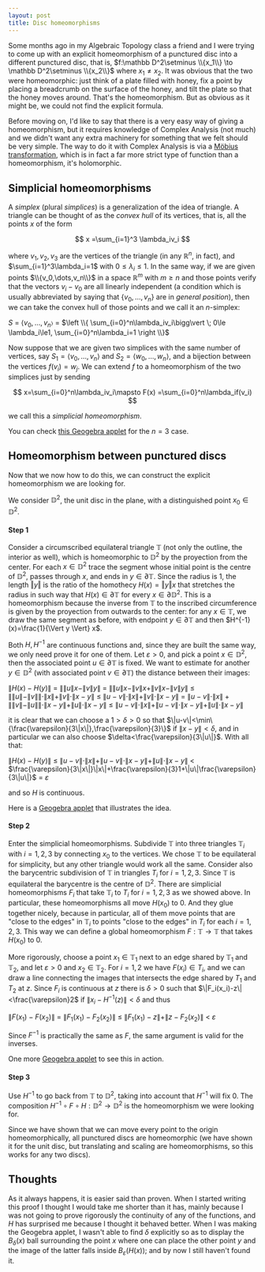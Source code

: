 ```yaml
---
layout: post
title: Disc homeomorphisms
---
```


Some months ago in my Algebraic Topology class a friend and I were trying to come up with an explicit homeomorphism of a punctured disc into a different punctured disc, that is, $f:\mathbb D^2\setminus \\{x_1\\} \to \mathbb D^2\setminus \\{x_2\\}$ where $x_1\neq x_2$. It was obvious that the two were homeomorphic: just think of a plate filled with honey, fix a point by placing a breadcrumb on the surface of the honey, and tilt the plate so that the honey moves around. That's the homeomorphism. But as obvious as it might be, we could not find the explicit formula.

Before moving on, I'd like to say that there is a very easy way of giving a homeomorphism, but it requires knowledge of Complex Analysis (not much) and we didn't want any extra machinery for something that we felt should be very simple. The way to do it with Complex Analysis is via a [Möbius transformation](https://en.wikipedia.org/wiki/Möbius_transformation), which is in fact a far more strict type of function than a homeomorphism, it's holomorphic.

## Simplicial homeomorphisms

A *simplex* (plural *simplices*) is a generalization of the idea of triangle. A triangle can be thought of as the *convex hull* of its vertices, that is, all the points $x$ of the form


$$
x =\sum_{i=1}^3 \lambda_iv_i
$$

where $v_1,v_2,v_3$ are the vertices of the triangle (in any $\mathbb R^n$, in fact), and $\sum_{i=1}^3\lambda_i=1$ with $0 \le \lambda_i \le 1$. In the same way, if we are given points $\\{v_0,\dots,v_n\\}$ in a space $\mathbb R^m$ with $m\ge n$ and those points verify that the vectors $v_i-v_0$ are all linearly independent (a condition which is usually abbreviated by saying that $\{v_0,\dots,v_n\}$ are in *general position*), then we can take the convex hull of those points and we call it an $n$-simplex:

$S$  $=$ $\langle v_0,\dots,v_n\mathbb \rangle$ $=$ $\left \\{ \sum_{i=0}^n\lambda_iv_i\bigg\vert \; 0\le \lambda_i\le1, \sum_{i=0}^n\lambda_i=1 \right \\}$


Now suppose that we are given two simplices with the same number of vertices, say $S_1= \langle v_0,\dots,v_n\rangle$ and $S_2= \langle w_0,\dots,w_n\rangle$, and a bijection between the vertices $f(v_i)=w_j$. We can extend $f$ to a homeomorphism of the two simplices just by sending


$$
x=\sum_{i=0}^n\lambda_iv_i\mapsto F(x) =\sum_{i=0}^n\lambda_if(v_i)
$$


we call this a *simplicial homeomorphism*.

You can check [this Geogebra applet](https://www.geogebra.org/calculator/j29tj6a9) for the $n=3$ case.

## Homeomorphism between punctured discs

Now that we now how to do this, we can construct the explicit homeomorphism we are looking for.

We consider $\mathbb D^2$, the unit disc in the plane, with a distinguished point $x_0\in \mathbb D^2$.

#### Step 1

Consider a circumscribed equilateral triangle $\mathbb T$ (not only the outline, the interior as well), which is homeomorphic to $\mathbb D^2$ by the proyection from the center. For each $x\in \mathbb D^2$ trace the segment whose initial point is the centre of $\mathbb D^2$, passes through $x$, and ends in $y\in\partial \mathbb T$. Since the radius is $1$, the length $\Vert y \Vert$ is the ratio of the homothecy $H(x) = \Vert y\Vert x$ that stretches the radius in such way that $H(x)\in\partial\mathbb T$ for every $x\in\partial\mathbb D^2$. This is a homeomorphism because the inverse from $\mathbb T$ to the inscribed circumference is given by the proyection from outwards to the center: for any $x\in \mathbb T$, we draw the same segment as before, with endpoint $y\in \partial \mathbb T$ and then $H^{-1}(x)=\frac{1}{\Vert y \Vert} x$.

Both $H, H^{-1}$ are continuous functions and, since they are built the same way, we only need prove it for one of them. Let $\varepsilon>0$, and pick a point $x\in \mathbb D^2$, then the associated point $u\in\partial \mathbb T$ is fixed. We want to estimate for another $y\in \mathbb D^2$ (with associated point $v\in\partial\mathbb T$) the distance between their images:

$\| H(x)-H(y)\|$ $=$ $\big\| \| u\| x-\| v\| y\big\|$ $=$ $\bigg\|\| u \| x- \| v \| x + \| v \| x -\|v\| y\bigg\|$ $\le$ $\bigg\|\|u\|-\|v\|\bigg\|\cdot\|x\|+\|v\|\cdot\|x-y\|$ $\le$
$\|u - v\|\cdot\|x\|+\|v\|\cdot\|x-y\|$ $=$ $\|u - v\|\cdot\|x\|+\bigg\|\|v\|-\|u\|\bigg\|\cdot\|x-y\| + \|u\|\cdot\|x-y\|$ $\le$ $\|u -v\|\cdot\|x\|+\|u-v\|\cdot\|x-y\| + \|u\|\cdot\|x-y\|$


it is clear that we can choose a $1>\delta>0$ so that  $\|u-v\|<\min\{\frac{\varepsilon}{3\|x\|},\frac{\varepsilon}{3}\}$  if $\|x-y\|<\delta$, and in particular we can also choose $\delta<\frac{\varepsilon}{3\|u\|}$. With all that:

$\| H(x)-H(y)\|$ $\le$ $\|u - v\|\cdot\|x\|+\|u-v\|\cdot\|x-y\| + \|u\|\cdot\|x-y\|$ $<$  $\frac{\varepsilon}{3\|x\|}\|x\|+\frac{\varepsilon}{3}1+\|u\|\frac{\varepsilon}{3\|u\|}$ $=$ $\varepsilon$

and so $H$ is continuous.

Here is a [Geogebra applet](https://www.geogebra.org/geometry/v9uwwcf4) that illustrates the idea.

#### Step 2

Enter the simplicial homeomorphisms. Subdivide $\mathbb T$ into three triangles $\mathbb T_i$ with $i=1,2,3$ by connecting $x_0$ to the vertices. We chose $\mathbb T$ to be equilateral for simplicity, but any other triangle would work all the same. Consider also the barycentric   subdivision of $\mathbb T$ in triangles $T_i$ for $i=1,2,3$. Since $\mathbb T$ is equilateral the barycentre is the centre of $\mathbb D^2$. There are simplicial homeomorphisms $F_i$ that take $\mathbb T_i$ to $T_i$ for $i=1,2,3$ as we showed above. In particular, these homeomorphisms all move $H(x_0)$ to $0$.  And they glue together nicely, because in particular, all of them move points that are "close to the edges" in $\mathbb T_i$ to points "close to the edges" in $T_i$ for each $i=1,2,3$. This way we can define a global homeomorphism $F:\mathbb T\to \mathbb T$ that takes $H(x_0)$ to $0$.

More rigorously, choose a point $x_1\in \mathbb T_1$ next to an edge shared by $\mathbb T_1$ and $\mathbb T_2$, and let $\varepsilon >0$  and $x_2 \in \mathbb T_2$. For $i=1,2$ we have $F(x_i)\in T_i$, and we can draw a line connecting the images that intersects the edge shared by $T_1$ and $T_2$ at $z$. Since $F_i$ is continuous at $z$ there is $\delta>0$ such that $\|F_i(x_i)-z\|<\frac{\varepsilon}2$ if $\|x_i-H^{-1}(z)\|<\delta$ and thus


$\|F(x_1)- F(x_2)\|$ $=$ $\|F_1(x_1)- F_2(x_2)\|$ $\le$ $\|F_1(x_1)-z\|+\|z-F_2(x_2)\|$ $<$ $\varepsilon$

Since $F^{-1}$ is practically the same as $F$, the same argument is valid for the inverses.  

One more [Geogebra applet](https://www.geogebra.org/geometry/eaeefq7r) to see this in action.

#### Step 3

Use $H^{-1}$ to go back from $\mathbb T$ to $\mathbb D^2$, taking into account that $H^{-1}$ will fix $0$. The composition $H^{-1}\circ F\circ H:\mathbb D^2\to\mathbb D^2$ is the homeomorphism we were looking for.

Since we have shown that we can move every point to the origin homeomorphically, all punctured discs are homeomorphic (we have shown it for the unit disc, but translating and scaling are homeomorphisms, so this works for any two discs).



## Thoughts

As it always happens, it is easier said than proven. When I started writing this proof I thought I would take me shorter than it has, mainly because I was not going to prove rigorously the continuity of any of the functions, and $H$ has surprised me because I thought it behaved better. When I was making the Geogebra applet, I wasn't able to find $\delta$ explicitly so as to display the $B_\delta(x)$ ball surrounding the point $x$ where one can place the other point $y$ and the image of the latter falls inside $B_\varepsilon(H(x))$; and by now I still haven't found it.
